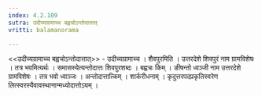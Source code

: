```yaml
---
index: 4.2.109
sutra: उदीच्यग्रामाच्च बह्वचोऽन्तोदात्तात्‌
vritti: balamanorama

---
```

<<उदीच्यग्रामाच्च बह्वचोऽन्तोदात्तात्>> - उदीच्यग्रामाच्च । शैवपुरमिति । उत्तरदेशे शिवपुरं नाम ग्रामविशेषः । तत्र भवमित्यर्थः । समासस्येत्यन्तोदात्तः शिवपुरशब्दः । बह्वचः किम् । ङीषन्तो ध्वञ्जी नाम उत्तरदेशे ग्रामविशेषः । तत्र भवो ध्वाञ्जः । अन्तोदात्तात्किम्  । शार्करीधनाम् । कृदुत्तरपदप्रकृतिस्वरेण लित्स्वरस्यैवावस्थानान्मध्योदात्तोऽयम् ।